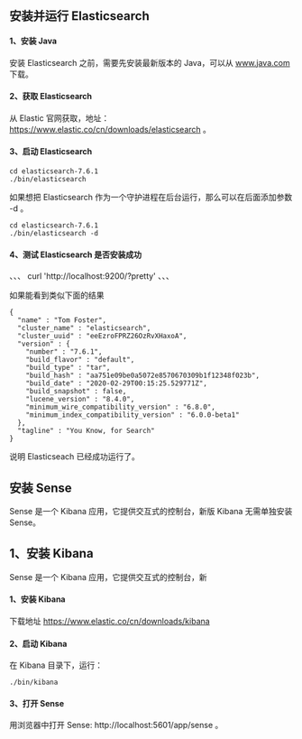 ## 安装并运行 Elasticsearch

#### 1、安装 Java

安装 Elasticsearch 之前，需要先安装最新版本的 Java，可以从 www.java.com 下载。


#### 2、获取 Elasticsearch

从 Elastic 官网获取，地址：https://www.elastic.co/cn/downloads/elasticsearch 。

#### 3、启动 Elasticsearch

```
cd elasticsearch-7.6.1
./bin/elasticsearch  
```
如果想把 Elasticsearch 作为一个守护进程在后台运行，那么可以在后面添加参数 -d 。

```
cd elasticsearch-7.6.1
./bin/elasticsearch -d
```


#### 4、测试 Elasticsearch 是否安装成功

、、、
curl 'http://localhost:9200/?pretty'
、、、

如果能看到类似下面的结果

```
{
  "name" : "Tom Foster",
  "cluster_name" : "elasticsearch",
  "cluster_uuid" : "eeEzroFPRZ26OzRvXHaxoA",
  "version" : {
    "number" : "7.6.1",
    "build_flavor" : "default",
    "build_type" : "tar",
    "build_hash" : "aa751e09be0a5072e8570670309b1f12348f023b",
    "build_date" : "2020-02-29T00:15:25.529771Z",
    "build_snapshot" : false,
    "lucene_version" : "8.4.0",
    "minimum_wire_compatibility_version" : "6.8.0",
    "minimum_index_compatibility_version" : "6.0.0-beta1"
  },
  "tagline" : "You Know, for Search"
}
```
说明 Elasticseach 已经成功运行了。

## 安装 Sense

Sense 是一个 Kibana 应用，它提供交互式的控制台，新版 Kibana 无需单独安装 Sense。

## 1、安装 Kibana
Sense 是一个 Kibana 应用，它提供交互式的控制台，新

#### 1、安装 Kibana

下载地址 https://www.elastic.co/cn/downloads/kibana

#### 2、启动 Kibana

在 Kibana 目录下，运行：

```
./bin/kibana
```

#### 3、打开 Sense

用浏览器中打开 Sense: http://localhost:5601/app/sense 。





